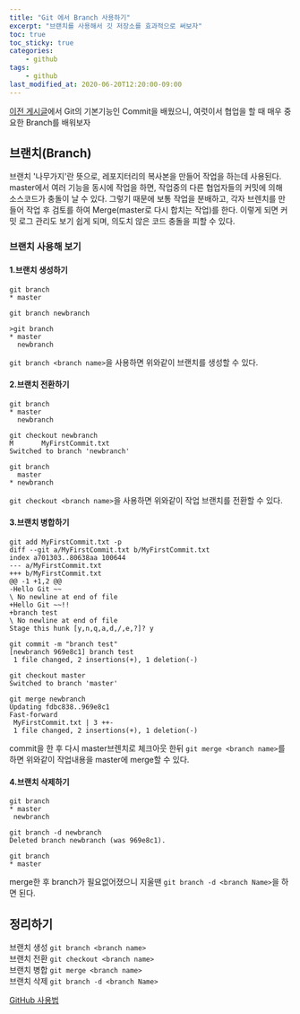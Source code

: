 ```yaml
---
title: "Git 에서 Branch 사용하기"
excerpt: "브랜치를 사용해서 깃 저장소를 효과적으로 써보자"
toc: true
toc_sticky: true
categories:
    - github
tags:
    - github
last_modified_at: 2020-06-20T12:20:00-09:00
---
```

[이전 게시글](/github/HowToCommit/)에서 Git의 기본기능인 Commit을 배웠으니,
여럿이서 협업을 할 때 매우 중요한 Branch를 배워보자

## 브랜치(Branch)
브랜치 '나무가지'란 뜻으로, 레포지터리의 복사본을 만들어 작업을 하는데 사용된다.  
master에서 여러 기능을 동시에 작업을 하면, 작업중의 다른 협업자들의 커밋에 의해 소스코드가 충돌이 날 수 있다.
그렇기 때문에 보통 작업을 분배하고, 각자 브렌치를 만들어 작업 후 검토를 하여 Merge(master로 다시 합치는 작업)를 한다.
이렇게 되면 커밋 로그 관리도 보기 쉽게 되며, 의도치 않은 코드 충돌을 피할 수 있다.

### 브랜치 사용해 보기
#### 1.브랜치 생성하기  
```
git branch
* master

git branch newbranch

>git branch
* master
  newbranch
```
`git branch <branch name>`을 사용하면 위와같이 브랜치를 생성할 수 있다.  

#### 2.브랜치 전환하기
```
git branch
* master
  newbranch

git checkout newbranch
M       MyFirstCommit.txt
Switched to branch 'newbranch'

git branch
  master
* newbranch
```
`git checkout <branch name>`을 사용하면 위와같이 작업 브랜치를 전환할 수 있다.

#### 3.브랜치 병합하기
```
git add MyFirstCommit.txt -p
diff --git a/MyFirstCommit.txt b/MyFirstCommit.txt
index a701303..80638aa 100644
--- a/MyFirstCommit.txt
+++ b/MyFirstCommit.txt
@@ -1 +1,2 @@
-Hello Git ~~
\ No newline at end of file
+Hello Git ~~!!
+branch test
\ No newline at end of file
Stage this hunk [y,n,q,a,d,/,e,?]? y

git commit -m "branch test"
[newbranch 969e8c1] branch test
 1 file changed, 2 insertions(+), 1 deletion(-)

git checkout master
Switched to branch 'master'

git merge newbranch
Updating fdbc838..969e8c1
Fast-forward
 MyFirstCommit.txt | 3 ++-
 1 file changed, 2 insertions(+), 1 deletion(-)
```
commit을 한 후 다시 master브렌치로 체크아웃 한뒤
 `git merge <branch name>`를 하면 위와같이 작업내용을 master에 merge할 수 있다.
 
#### 4.브랜치 삭제하기
 ```
git branch
* master
  newbranch

git branch -d newbranch
Deleted branch newbranch (was 969e8c1).

git branch
* master
```
merge한 후 branch가 필요없어졌으니 지울땐 `git branch -d <branch Name>`을 하면 된다.

## 정리하기
브랜치 생성 `git branch <branch name>`  
브랜치 전환 `git checkout <branch name>`  
브랜치 병합  `git merge <branch name>`  
브랜치 삭제 `git branch -d <branch Name>`  

  [GitHub 사용법](/categories/github/)